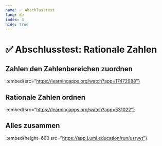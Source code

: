 ```yaml
---
name: ✅ Abschlusstest
lang: de
index: 4
hide: true
---
```


# ✅ Abschlusstest: Rationale Zahlen

## Zahlen den Zahlenbereichen zuordnen

::embed{src="https://learningapps.org/watch?app=17472988"}

## Rationale Zahlen ordnen

::embed{src="https://learningapps.org/watch?app=531022"}

## Alles zusammen

::embed{height=600 src="https://app.Lumi.education/run/usrvyt"}

